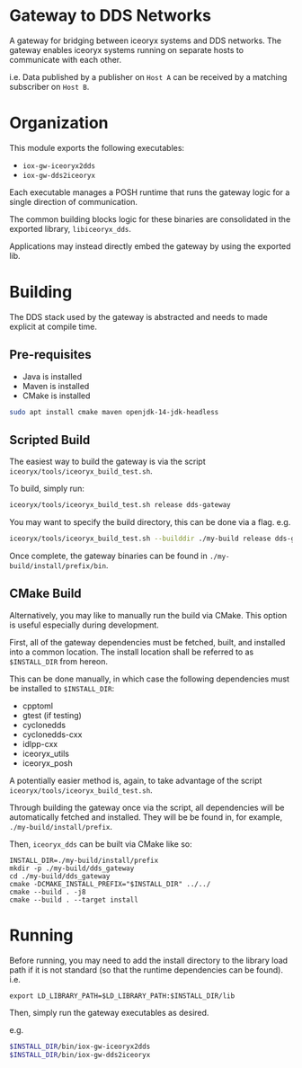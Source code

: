 
# Gateway to DDS Networks
A gateway for bridging between iceoryx systems and DDS networks.
The gateway enables iceoryx systems running on separate hosts to communicate with each other.

i.e. Data published by a publisher on `Host A` can be received by a matching subscriber on `Host B`.

# Organization
This module exports the following executables:
* `iox-gw-iceoryx2dds`
* `iox-gw-dds2iceoryx`

Each executable manages a POSH runtime that runs the gateway logic for a single direction of communication.

The common building blocks logic for these binaries are consolidated in the exported library, `libiceoryx_dds`.

Applications may instead directly embed the gateway by using the exported lib.

# Building
The DDS stack used by the gateway is abstracted and needs to made explicit at compile time. 

## Pre-requisites
* Java is installed
* Maven is installed
* CMake is installed

```bash
sudo apt install cmake maven openjdk-14-jdk-headless
```
## Scripted Build
The easiest way to build the gateway is via the script `iceoryx/tools/iceoryx_build_test.sh`.

To build, simply run:
```bash
iceoryx/tools/iceoryx_build_test.sh release dds-gateway
```

You may want to specify the build directory, this can be done via a flag. e.g.
```bash
iceoryx/tools/iceoryx_build_test.sh --builddir ./my-build release dds-gateway
```

Once complete, the gateway binaries can be found in `./my-build/install/prefix/bin`.

## CMake Build
Alternatively, you may like to manually run the build via CMake. This option is useful especially during development.

First, all of the gateway dependencies must be fetched, built, and installed into a common location.  The install location shall be referred to as `$INSTALL_DIR` from hereon.

This can be done manually, in which case the following dependencies must be installed to `$INSTALL_DIR`:
* cpptoml
* gtest (if testing)
* cyclonedds
* cyclonedds-cxx
* idlpp-cxx
* iceoryx_utils
* iceoryx_posh

A potentially easier method is, again, to take advantage of the script `iceoryx/tools/iceoryx_build_test.sh`.

Through building the gateway once via the script, all dependencies will be automatically fetched and installed.
They will be be found in, for example,  `./my-build/install/prefix`.

Then, `iceoryx_dds` can be built via CMake like so:
```
INSTALL_DIR=./my-build/install/prefix
mkdir -p ./my-build/dds_gateway
cd ./my-build/dds_gateway
cmake -DCMAKE_INSTALL_PREFIX="$INSTALL_DIR" ../../
cmake --build . -j8
cmake --build . --target install
```
# Running
Before running, you may need to add the install directory to the library load path if it is not standard (so that the runtime dependencies can be found).
i.e.
```
export LD_LIBRARY_PATH=$LD_LIBRARY_PATH:$INSTALL_DIR/lib
```

Then, simply run the gateway executables as desired.

e.g.
```bash
$INSTALL_DIR/bin/iox-gw-iceoryx2dds
$INSTALL_DIR/bin/iox-gw-dds2iceoryx
```
